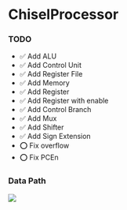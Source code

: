 # ChiselProcessor

### TODO 

 - ✅ Add ALU
 - ✅ Add Control Unit
 - ✅ Add Register File
 - ✅ Add Memory
 - ✅ Add Register
 - ✅ Add Register with enable
 - ✅ Add Control Branch
 - ✅ Add Mux
 - ✅ Add Shifter
 - ✅ Add Sign Extension
 - ⭕ Fix overflow
 - ⭕ Fix PCEn

### Data Path
![](assets/datapath.png)
